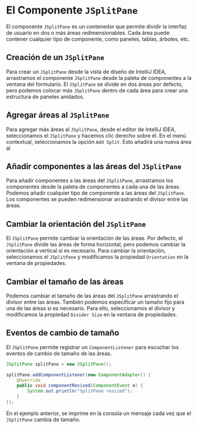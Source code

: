# El Componente `JSplitPane`

El componente `JSplitPane` es un contenedor que permite dividir la interfaz de usuario en dos o más áreas
redimensionables. Cada área puede contener cualquier tipo de componente, como paneles, tablas, árboles, etc.

## Creación de un `JSplitPane`

Para crear un `JSplitPane` desde la vista de diseño de IntelliJ IDEA, arrastramos el componente `JSplitPane` desde la
paleta de componentes a la ventana del formulario. El `JSplitPane` se divide en dos áreas por defecto, pero podemos
colocar más `JSplitPane` dentro de cada área para crear una estructura de paneles anidados.

## Agregar áreas al `JSplitPane`

Para agregar más áreas al `JSplitPane`, desde el editor de IntelliJ IDEA, seleccionamos el `JSplitPane` y hacemos clic
derecho sobre él. En el menú contextual, seleccionamos la opción `Add Split`. Esto añadirá una nueva área al

## Añadir componentes a las áreas del `JSplitPane`

Para añadir componentes a las áreas del `JSplitPane`, arrastramos los componentes desde la paleta de componentes a
cada una de las áreas. Podemos añadir cualquier tipo de componente a las áreas del `JSplitPane`. Los componentes
se pueden redimensionar arrastrando el divisor entre las áreas.

## Cambiar la orientación del `JSplitPane`

El `JSplitPane` permite cambiar la orientación de las áreas. Por defecto, el `JSplitPane` divide las áreas de forma
horizontal, pero podemos cambiar la orientación a vertical si es necesario. Para cambiar la orientación, seleccionamos
el `JSplitPane` y modificamos la propiedad `Orientation` en la ventana de propiedades.

## Cambiar el tamaño de las áreas

Podemos cambiar el tamaño de las áreas del `JSplitPane` arrastrando el divisor entre las áreas. También podemos
especificar un tamaño fijo para una de las áreas si es necesario. Para ello, seleccionamos el divisor y modificamos
la propiedad `Divider Size` en la ventana de propiedades.

## Eventos de cambio de tamaño

El `JSplitPane` permite registrar un `ComponentListener` para escuchar los eventos de cambio de tamaño de las áreas.

```java
JSplitPane splitPane = new JSplitPane();

splitPane.addComponentListener(new ComponentAdapter() {
    @Override
    public void componentResized(ComponentEvent e) {
        System.out.println("SplitPane resized");
    }
});
```

En el ejemplo anterior, se imprime en la consola un mensaje cada vez que el `JSplitPane` cambia de tamaño.